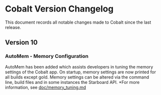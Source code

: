 # Cobalt Version Changelog

This document records all notable changes made to Cobalt since the last release.

## Version 10

### AutoMem - Memory Configuration
AutoMem has been added which assists developers in tuning the memory
settings of the Cobalt app. On startup, memory settings are now printed
for all builds except gold. Memory settings can be altered via the
command line, build files and in some instances the Starboard API.
*For more information, see [doc/memory_tuning.md](doc/memory_tuning.md)
